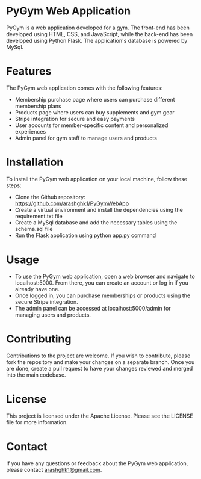 # PyGym Web Application
PyGym is a web application developed for a gym. The front-end has been developed using HTML, CSS, and JavaScript, while the back-end has been developed using Python Flask. The application's database is powered by MySql.

# Features
The PyGym web application comes with the following features:

- Membership purchase page where users can purchase different membership plans
- Products page where users can buy supplements and gym gear
- Stripe integration for secure and easy payments
- User accounts for member-specific content and personalized experiences
- Admin panel for gym staff to manage users and products

# Installation
To install the PyGym web application on your local machine, follow these steps:

- Clone the Github repository: https://github.com/arashghk1/PyGymWebApp
- Create a virtual environment and install the dependencies using the requirement.txt file
- Create a MySql database and add the necessary tables using the schema.sql file
- Run the Flask application using python app.py command

# Usage
- To use the PyGym web application, open a web browser and navigate to localhost:5000. From there, you can create an account or log in if you already have one. 
- Once logged in, you can purchase memberships or products using the secure Stripe integration. 
- The admin panel can be accessed at localhost:5000/admin for managing users and products.

# Contributing
Contributions to the project are welcome. If you wish to contribute, please fork the repository and make your changes on a separate branch. Once you are done, create a pull request to have your changes reviewed and merged into the main codebase.

# License
This project is licensed under the Apache License. Please see the LICENSE file for more information.

# Contact
If you have any questions or feedback about the PyGym web application, please contact arashghk1@gmail.com.




